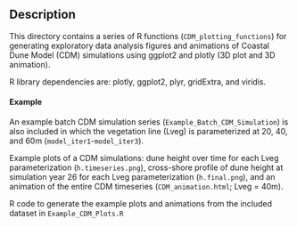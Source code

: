 ## Description
This directory contains a series of R functions (`CDM_plotting_functions`) for generating exploratory data analysis figures and animations of Coastal Dune Model (CDM) simulations using ggplot2 and plotly (3D plot and 3D animation).

R library dependencies are: plotly, ggplot2, plyr, gridExtra, and viridis.

#### Example
An example batch CDM simulation series (`Example_Batch_CDM_Simulation`) is also included in which the vegetation line (Lveg) is parameterized at 20, 40, and 60m (`model_iter1`-`model_iter3`). 

Example plots of a CDM simulations: dune height over time for each Lveg parameterization (`h.timeseries.png`), cross-shore profile of dune height at simulation year 26 for each Lveg parameterization (`h.final.png`), and an animation of the entire CDM timeseries (`CDM_animation.html`; Lveg = 40m).

R code to generate the example plots and animations from the included dataset in `Example_CDM_Plots.R`
